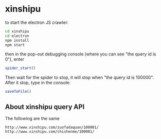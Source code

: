 # xinshipu

to start the electron JS crawler:
```bash
cd xinshipu
cd electron
npm install
npm start
```

then in the pop-out debugging console (where you can see "the query id is 0"), enter
```javascript
spider_start()
```
Then wait for the spider to stop, it will stop when "the query id is 100000". After it stop, type in the console: 
```javascript
saveToFile()
```



## About xinshipu query API 
The following are the same
```
http://www.xinshipu.com/zuofadaquan/100001/
http://www.xinshipu.com/chishenme/100001/
```